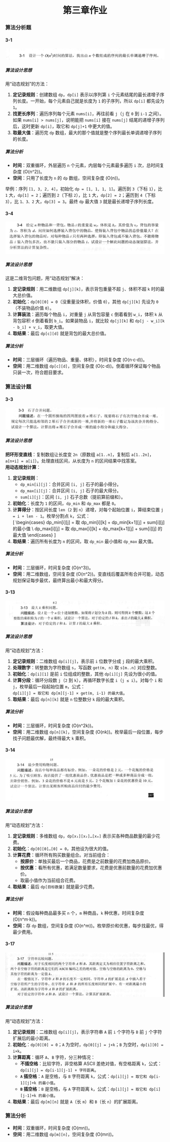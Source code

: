 <center>

# 第三章作业

</center>

### 算法分析题  

#### 3-1  
![alt text](image-25.png)
##### 算法设计思想  
用“动态规划”的方法：  
1. **定记录规则**：创建数组 `dp`，`dp[i]` 表示以序列第 `i` 个元素结尾的最长递增子序列长度。一开始，每个元素自己就是长度为 `1` 的子序列，所以 `dp[i]` 都先设为 `1`。  
2. **找更长序列**：遍历序列每个元素 `nums[i]`，再往前看 `j`（`j` 在 `0` 到 `i-1` 之间）。如果 `nums[i] > nums[j]`，说明能把 `nums[i]` 接在 `nums[j]` 结尾的递增子序列后，这时更新 `dp[i]`，取它和 `dp[j]+1` 中更大的值。  
3. **取最大值**：遍历完 `dp` 数组，最大的那个值就是整个序列最长单调递增子序列的长度。  

##### 算法分析  
- **时间**：双重循环，外层遍历 `n` 个元素，内层每个元素最多遍历 `i` 次，总时间复杂度 \(O(n^2)\)。  
- **空间**：只用了长度为 `n` 的 `dp` 数组，空间复杂度 \(O(n)\)。  

举例：序列 `[1, 3, 2, 4]`，初始化 `dp = [1, 1, 1, 1]`。遍历到 `3`（下标 `1`），比 `1` 大，`dp[1] = 2`；遍历到 `2`（下标 `2`），比 `1` 大，`dp[2] = 2`；遍历到 `4`（下标 `3`），比 `1、3、2` 大，`dp[3] = 3`。最终 `dp` 最大值 `3` 就是最长递增子序列长度。  

#### 3-4  
![alt text](image-24.png)
##### 算法设计思想  
这是二维背包问题，用“动态规划”解决：  
1. **定记录规则**：用二维数组 `dp[j][k]`，表示背包重量不超 `j`、体积不超 `k` 时的最大总价值。  
2. **初始化**：`dp[0][0] = 0`（没重量没体积，价值 `0`），其他 `dp[j][k]` 先设为 `0`（不装物品价值 `0`）。  
3. **计算装法**：遍历每个物品 `i`，对重量 `j` 从背包容量 `c` 倒着看到 `w_i`，体积 `k` 从背包容积 `d` 倒着看到 `b_i`。如果装物品 `i`，就比较 `dp[j][k]` 和 `dp[j - w_i][k - b_i] + v_i`，取更大值。  
4. **取结果**：最后 `dp[c][d]` 就是背包的最大总价值。  

##### 算法分析  
- **时间**：三层循环（遍历物品、重量、体积），时间复杂度 \(O(n·c·d)\)。  
- **空间**：用二维数组 `dp[c][d]`，空间复杂度 \(O(c·d)\)。倒着循环保证每个物品只装一次，符合题目要求。  

### 算法设计题  

#### 3-3  
![alt text](image-23.png)
##### 算法设计思想  
**把环形变直线**：复制数组让长度变 `2n`（原数组 `a[1..n]`，复制后 `a[1..2n]`，`a[n+i] = a[i]`）。处理直线区间，从长度为 `n` 的区间结果中找答案。  
**用动态规划计算**：  
1. **定记录规则**：  
   - `dp_min[i][j]`：合并区间 `[i, j]` 石子的最小得分。  
   - `dp_max[i][j]`：合并区间 `[i, j]` 石子的最大得分。  
   - `sum[i][j]`：区间 `[i, j]` 石子总数（提前算前缀和）。  
2. **初始化**：长度为 `1` 的区间，`dp_min` 和 `dp_max` 都是 `0`。  
3. **计算得分**：按区间长度 `len`（`2` 到 `n`）递增，对每个起始位置 `i`，算结束位置 `j = i + len - 1`。枚举分割点 `k`，公式：  
     \[
     \begin{cases} 
     dp\_min[i][j] = 取 dp\_min[i][k] + dp\_min[k+1][j] + sum[i][j] 的最小值 \\
     dp\_max[i][j] = 取 dp\_max[i][k] + dp\_max[k+1][j] + sum[i][j] 的最大值 
     \end{cases}
     \]  
4. **取结果**：遍历所有长度为 `n` 的区间，取 `dp_min` 最小值和 `dp_max` 最大值。  

##### 算法分析  
- **时间**：三层循环，时间复杂度 \(O(n^3)\)。  
- **空间**：用二维数组，空间复杂度 \(O(n^2)\)。变直线后覆盖所有合并可能，动态规划保证每步最优，最终算出最小和最大得分。  

#### 3-13  
![alt text](image-22.png)
##### 算法设计思想  
用“动态规划”方法：  
1. **定记录规则**：二维数组 `dp[i][j]`，表示前 `i` 位数字分成 `j` 段的最大乘积。  
2. **处理数字**：转整数为字符数组 `s`，写函数 `get(m, n)` 取 `s[m..n]` 对应整数。  
3. **初始化**：`dp[i][1]` 是前 `i` 位组成的整数，其他 `dp[i][j]` 先设为很小的值。  
4. **计算分段**：循环分段数 `j`（`2` 到 `k`），再循环数字长度 `i`（`j ≤ i`）。对每个 `i` 和 `j`，枚举最后一段起始位置 `m`，公式：  
     `dp[i][j] = 取它和 dp[m][j-1] × get(m, i-1) 的最大值`。  
5. **取结果**：最后 `dp[n][k]` 就是 `n` 位整数分 `k` 段的最大乘积。  

##### 算法分析  
- **时间**：三层循环，时间复杂度 \(O(n^2k)\)。  
- **空间**：用二维数组 `dp[n][k]`，空间复杂度 \(O(nk)\)。枚举最后一段位置，每步找子问题最优解，最终得最大 `k` 乘积。  

#### 3-14  
![alt text](image-21.png)
##### 算法设计思想  
用“动态规划”方法：  
1. **定记录规则**：多维数组 `dp`，`dp[x₁][x₂]…[xₘ]` 表示买各种商品数量的最少花费。  
2. **初始化**：`dp[0][0]…[0] = 0`，其他设为很大的值。  
3. **计算花费**：循环所有购买数量组合。对当前组合：  
     - **按原价**：单独买最后一个商品，花费是之前数量的花费加商品原价。  
     - **按优惠**：看所有优惠，若满足数量要求，花费是优惠前数量的花费加优惠价。  
     - 取最小值作为当前组合花费。  
4. **取结果**：最后 `dp[目标数量]` 就是最少花费。  

##### 算法分析  
- **时间**：假设每种商品最多买 `n` 个，`m` 种商品，`k` 种优惠，时间复杂度 \(O(n^m·k)\)。  
- **空间**：存 `dp` 数组，空间复杂度 \(O(n^m)\)。枚举原价和优惠，每步找最优，得最少费用。  

#### 3-17  
![alt text](image-20.png)
##### 算法设计思想  
用“动态规划”方法：  
1. **定记录规则**：二维数组 `dp[i][j]`，表示字符串 `A` 前 `i` 个字符与 `B` 前 `j` 个字符扩展后的最小距离。  
2. **初始化**：`dp[0][0] = 0`；`A` 为空时，`dp[0][j] = j×k`；`B` 为空时，`dp[i][0] = i×k`。  
3. **计算距离**：循环 `A`、`B` 字符，分三种情况：  
   - **不插空格**：比较字符，非空格算 ASCII 差绝对值，有空格距离 `k`，公式：`dp[i][j] = dp[i-1][j-1] + 字符距离`。  
   - **`A` 插空格**：`A` 是空格，与 `B` 字符距离 `k`，公式：`dp[i][j] = 取它和 dp[i-1][j]+k 的最小值`。  
   - **`B` 插空格**：`B` 是空格，与 `A` 字符距离 `k`，公式：`dp[i][j] = 取它和 dp[i][j-1]+k 的最小值`。  
4. **取结果**：最后 `dp[m][n]` 就是 `A`（长 `m`）和 `B`（长 `n`）的扩展距离。  

### 算法分析  
- **时间**：双重循环，时间复杂度 \(O(mn)\)。  
- **空间**：用二维数组 `dp[m][n]`，空间复杂度 \(O(mn)\)。
